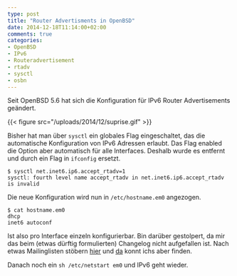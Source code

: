 ```yaml
---
type: post
title: "Router Advertisments in OpenBSD"
date: 2014-12-18T11:14:00+02:00
comments: true
categories:
- OpenBSD
- IPv6
- Routeradvertisement
- rtadv
- sysctl
- osbn
---
```

Seit OpenBSD 5.6 hat sich die Konfiguration für IPv6 Router Advertisements
geändert.

{{< figure src="/uploads/2014/12/suprise.gif" >}}

Bisher hat man über `sysctl` ein globales Flag eingeschaltet, das die
automatische Konfiguration von IPv6 Adressen erlaubt. Das Flag enabled die
Option aber automatisch für alle Interfaces. Deshalb wurde es entfernt und durch
ein Flag in `ifconfig` ersetzt.

```
$ sysctl net.inet6.ip6.accept_rtadv=1
sysctl: fourth level name accept_rtadv in net.inet6.ip6.accept_rtadv is invalid
```

Die neue Konfiguration wird nun in `/etc/hostname.em0` angezogen.

```
$ cat hostname.em0
dhcp
inet6 autoconf
```

Ist also pro Interface einzeln konfigurierbar. Bin darüber gestolpert, da mir
das beim (etwas dürftig formulierten) Changelog nicht aufgefallen ist. Nach
etwas Mailinglisten stöbern
[hier](http://marc.info/?l=openbsd-tech&m=140632650926622&w=2) und
[da](http://marc.info/?l=openbsd-tech&m=140632650926622&w=2) konnt ichs aber
finden.

Danach noch ein `sh /etc/netstart em0` und IPv6 geht wieder.
